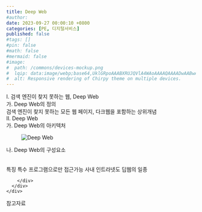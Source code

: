 ```yaml
---
title: Deep Web
#author: 
date: 2023-09-27 00:00:10 +0800
categories: [PE, 디지털서비스]
published: false
#tags: []
#pin: false
#math: false
#mermaid: false
#image:
#  path: /commons/devices-mockup.png
#  lqip: data:image/webp;base64,UklGRpoAAABXRUJQVlA4WAoAAAAQAAAADwAABwAAQUxQSDIAAAARL0AmbZurmr57yyIiqE8oiG0bejIYEQTgqiDA9vqnsUSI6H+oAERp2HZ65qP/VIAWAFZQOCBCAAAA8AEAnQEqEAAIAAVAfCWkAALp8sF8rgRgAP7o9FDvMCkMde9PK7euH5M1m6VWoDXf2FkP3BqV0ZYbO6NA/VFIAAAA
#  alt: Responsive rendering of Chirpy theme on multiple devices.
---
```


<div class="post-wrap">
  <div class="para">
    <div class="para-title">
      I. 검색 엔진이 찾지 못하는 웹, Deep Web
    </div>
    <div class="para-cntnt">
      <div class="para">
        <div class="para-title">
          가. Deep Web의 정의
        </div>
        <div class="para-cntnt">
            검색 엔진이 찾지 못하는 모든 웹 페이지, 다크웹을 포함하는 상위개념
        </div>
      </div>
    </div>
  </div>
  
  <div class="para">
    <div class="para-title">
      II. Deep Web
    </div>
    <div class="para-cntnt">
      <div class="para">
        <div class="para-title">
          가. Deep Web의 아키텍처
        </div>
        <div class="para-cntnt">
          <figure class="post-figure">
            <img src="/assets/img/posts/Deep-Web.png" alt="Deep Web">
<!--            <figcaption>Source: Unveiling the Metaverse: Exploring Emerging Trends, Multifaceted Perspectives, and Future Challenges</figcaption>-->
          </figure>
        </div>
      </div>
      <div class="para">
        <div class="para-title">
          나. Deep Web의 구성요소
        </div>
        <div class="para-cntnt">
          <table class="post-table">
          </table>
          특징
  특수 프로그램으로만 접근가능
  사내 인트라넷도 딥웹의 일종

        </div>
      </div>
    </div>
  </div>

  <div class="refr-wrap">
    <div class="refr-title">
        참고자료
    </div>
    <ol class="refr-list">
    <!--    <li>(나현식, 최대선) <a target="_blank" href="https://scienceon.kisti.re.kr/commons/util/originalView.do?cn=JAKO202225948430499&oCn=JAKO202225948430499&dbt=JAKO&journal=NJOU00291864">메타버스 보안 위협 요소 및 대응 방안 검토</a></li>-->
    <!--    <li>(M. Uddin, S. Manickam, H. Ullah, M. Obaidat and A. Dandoush) <a target="_blank" href="https://ieeexplore.ieee.org/abstract/document/10138386">Unveiling the Metaverse: Exploring Emerging Trends, Multifaceted Perspectives, and Future Challenges</a></li>-->
    </ol>
  </div>
</div>
